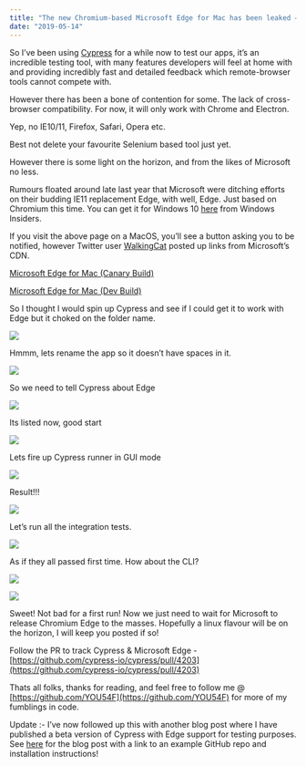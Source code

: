 ```yaml
---
title: "The new Chromium-based Microsoft Edge for Mac has been leaked — And it works with Cypress."
date: "2019-05-14"
---
```


So I’ve been using [Cypress](https://www.cypress.io/) for a while now to test our apps, it’s an incredible testing tool, with many features developers will feel at home with and providing incredibly fast and detailed feedback which remote-browser tools cannot compete with.

However there has been a bone of contention for some. The lack of cross-browser compatibility. For now, it will only work with Chrome and Electron.

Yep, no IE10/11, Firefox, Safari, Opera etc.

Best not delete your favourite Selenium based tool just yet.

However there is some light on the horizon, and from the likes of Microsoft no less.

Rumours floated around late last year that Microsoft were ditching efforts on their budding IE11 replacement Edge, with well, Edge. Just based on Chromium this time. You can get it for Windows 10 [here](https://www.microsoftedgeinsider.com/en-us/) from Windows Insiders.

If you visit the above page on a MacOS, you’ll see a button asking you to be notified, however Twitter user [WalkingCat](https://twitter.com/h0x0d) posted up links from Microsoft’s CDN.

[Microsoft Edge for Mac (Canary Build)](https://officecdn.microsoft.com/pr/C1297A47-86C4-4C1F-97FA-950631F94777/MacAutoupdate/MicrosoftEdgeCanary-76.0.151.0.pkg)

[Microsoft Edge for Mac (Dev Build)](https://officecdn.microsoft.com/pr/C1297A47-86C4-4C1F-97FA-950631F94777/MacAutoupdate/MicrosoftEdgeDev-76.0.151.0.pkg)

So I thought I would spin up Cypress and see if I could get it to work with Edge but it choked on the folder name.

![](https://you54f.files.wordpress.com/2019/05/61fcc-1pohc96gmjv6ugcv-g74dtg.png)

Hmmm, lets rename the app so it doesn’t have spaces in it.

![](https://you54f.files.wordpress.com/2019/05/08938-1c-0n891f__g3na-q4-nika.png)

So we need to tell Cypress about Edge

![](https://you54f.files.wordpress.com/2019/05/88722-1t3gf1auk1urbdqh0xwwwoq.png)

Its listed now, good start

![](https://you54f.files.wordpress.com/2019/05/5a5d9-1nmw7rof5t0qbcm5syrylyq.png)

Lets fire up Cypress runner in GUI mode

![](https://you54f.files.wordpress.com/2019/05/8cff8-1sj-nwc8cat5in7tgwkzugg.png)

Result!!!

![](https://you54f.files.wordpress.com/2019/05/ccb6e-1pfy4ejjvdwnporxe7_wgza.png)

Let’s run all the integration tests.

![](https://you54f.files.wordpress.com/2019/05/d3d5d-1ab6sjcin1lxc1h_vnnimxq.png)

As if they all passed first time. How about the CLI?

![](https://you54f.files.wordpress.com/2019/05/6c83b-1deju2e9_r5tyz6pm0utkzg.png)

![](https://you54f.files.wordpress.com/2019/05/a0d3e-1uq85n2ff8z4d5muqjykneg.png)

Sweet! Not bad for a first run! Now we just need to wait for Microsoft to release Chromium Edge to the masses. Hopefully a linux flavour will be on the horizon, I will keep you posted if so!

Follow the PR to track Cypress & Microsoft Edge - [https://github.com/cypress-io/cypress/pull/4203](https://github.com/cypress-io/cypress/pull/4203)

Thats all folks, thanks for reading, and feel free to follow me @ [https://github.com/YOU54F](https://github.com/YOU54F) for more of my fumblings in code.

Update :- I’ve now followed up this with another blog post where I have published a beta version of Cypress with Edge support for testing purposes. See [here](https://blog.you54f.com/2019/05/16/the-new-chromium-based-microsoft-edge-for-mac-has-been-leaked%e2%80%8a-%e2%80%8aand-it-works-with-cypress-and-now-you-can-test-it-too/) for the blog post with a link to an example GitHub repo and installation instructions!
